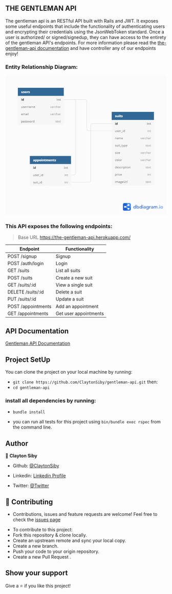 ## THE GENTLEMAN API
The gentleman api is an RESTful API built with Rails and JWT. It exposes some useful endpoints that include the functionality of authenticating users and encrypting their credentials using the JsonWebToken standard. Once a user is authorized/ or signed/signedup, they can have access to the entirety of the gentleman API's endpoints. For more information please read the [the-gentleman-api documentation](https://documenter.getpostman.com/view/13879644/TzRPhTtW) and have controller any of our endpoints enjoy!

### Entity Relationship Diagram:
![erd](/assets/entity_relationship_diagram.png)

### This API exposes the following endpoints:

> Base URL https://the-gentleman-api.herokuapp.com/

| Endpoint                | Functionality                |
|-------------------------|------------------------------|
| POST /signup            | Signup                       |
| POST /auth/login        | Login                        |
| GET /suits              | List all suits               |
| POST /suits             | Create a new suit            |
| GET /suits/:id          | View a single suit           |
| DELETE /suits/:id       | Delete a suit                |
| PUT /suits/:id          | Update a suit                |
| POST /appointments      | Add an appointment           |
| GET /appointments       | Get user appointments        |

## API Documentation
[Gentleman API Documentation](https://documenter.getpostman.com/view/13879644/TzRPhTtW)


## Project SetUp
You can clone the project on your local machine by running:

- `git clone https://github.com/ClaytonSiby/gentleman-api.git`
then:
-  `cd gentleman-api`

### install all dependencies by running:
- `bundle install`

- you can run all tests for this project using `bin/bundle exec rspec` from the command line.

## Author 

👤 **Clayton Siby**

- Github: [@ClaytonSiby](https://github.com/ClaytonSiby)
   
- Linkedin: [Linkedin Profile](https://www.linkedin.com/in/clayton-siby-48a8a0183/)

- Twitter: [@Twitter](https://twitter.com/ClaytonSiby)

## :handshake: Contributing 

* Contributions, issues and feature requests are welcome! Feel free to check the [issues page](https://github.com/ClaytonSiby/gentleman-api/issues)
- To contribute to this project:
- Fork this repository & clone locally.
- Create an upstream remote and sync your local copy.
- Create a new branch.
- Push your code to your origin repository.
- Create a new Pull Request .

## Show your support

Give a ⭐️ if you like this project!
